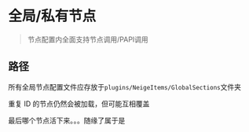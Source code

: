 # 全局/私有节点

> 节点配置内全面支持节点调用/PAPI调用

## 路径

所有全局节点配置文件应存放于`plugins/NeigeItems/GlobalSections`文件夹

重复 ID 的节点仍然会被加载，但可能互相覆盖

最后哪个节点活下来。。。随缘了属于是
